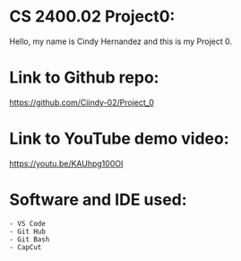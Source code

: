 # CS 2400.02 Project0:

Hello, my name is Cindy Hernandez and this is my Project 0.

# Link to Github repo:

https://github.com/Ciindy-02/Project_0

# Link to YouTube demo video:

https://youtu.be/KAUhpg100OI

# Software and IDE used:
    - VS Code
    - Git Hub
    - Git Bash
    - CapCut



